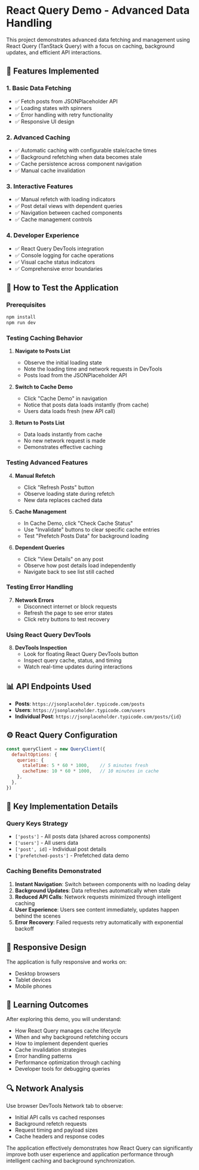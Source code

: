 # React Query Demo - Advanced Data Handling

This project demonstrates advanced data fetching and management using React Query (TanStack Query) with a focus on caching, background updates, and efficient API interactions.

## 🚀 Features Implemented

### 1. **Basic Data Fetching**
- ✅ Fetch posts from JSONPlaceholder API
- ✅ Loading states with spinners
- ✅ Error handling with retry functionality
- ✅ Responsive UI design

### 2. **Advanced Caching**
- ✅ Automatic caching with configurable stale/cache times
- ✅ Background refetching when data becomes stale
- ✅ Cache persistence across component navigation
- ✅ Manual cache invalidation

### 3. **Interactive Features**
- ✅ Manual refetch with loading indicators
- ✅ Post detail views with dependent queries
- ✅ Navigation between cached components
- ✅ Cache management controls

### 4. **Developer Experience**
- ✅ React Query DevTools integration
- ✅ Console logging for cache operations
- ✅ Visual cache status indicators
- ✅ Comprehensive error boundaries

## 🧪 How to Test the Application

### Prerequisites
```bash
npm install
npm run dev
```

### Testing Caching Behavior

1. **Navigate to Posts List**
   - Observe the initial loading state
   - Note the loading time and network requests in DevTools
   - Posts load from the JSONPlaceholder API

2. **Switch to Cache Demo**
   - Click "Cache Demo" in navigation
   - Notice that posts data loads instantly (from cache)
   - Users data loads fresh (new API call)

3. **Return to Posts List**
   - Data loads instantly from cache
   - No new network request is made
   - Demonstrates effective caching

### Testing Advanced Features

4. **Manual Refetch**
   - Click "Refresh Posts" button
   - Observe loading state during refetch
   - New data replaces cached data

5. **Cache Management**
   - In Cache Demo, click "Check Cache Status"
   - Use "Invalidate" buttons to clear specific cache entries
   - Test "Prefetch Posts Data" for background loading

6. **Dependent Queries**
   - Click "View Details" on any post
   - Observe how post details load independently
   - Navigate back to see list still cached

### Testing Error Handling

7. **Network Errors**
   - Disconnect internet or block requests
   - Refresh the page to see error states
   - Click retry buttons to test recovery

### Using React Query DevTools

8. **DevTools Inspection**
   - Look for floating React Query DevTools button
   - Inspect query cache, status, and timing
   - Watch real-time updates during interactions

## 📊 API Endpoints Used

- **Posts**: `https://jsonplaceholder.typicode.com/posts`
- **Users**: `https://jsonplaceholder.typicode.com/users`
- **Individual Post**: `https://jsonplaceholder.typicode.com/posts/{id}`

## ⚙️ React Query Configuration

```javascript
const queryClient = new QueryClient({
  defaultOptions: {
    queries: {
      staleTime: 5 * 60 * 1000,    // 5 minutes fresh
      cacheTime: 10 * 60 * 1000,   // 10 minutes in cache
    },
  },
})
```

## 🔧 Key Implementation Details

### Query Keys Strategy
- `['posts']` - All posts data (shared across components)
- `['users']` - All users data
- `['post', id]` - Individual post details
- `['prefetched-posts']` - Prefetched data demo

### Caching Benefits Demonstrated
1. **Instant Navigation**: Switch between components with no loading delay
2. **Background Updates**: Data refreshes automatically when stale
3. **Reduced API Calls**: Network requests minimized through intelligent caching
4. **User Experience**: Users see content immediately, updates happen behind the scenes
5. **Error Recovery**: Failed requests retry automatically with exponential backoff

## 📱 Responsive Design

The application is fully responsive and works on:
- Desktop browsers
- Tablet devices  
- Mobile phones

## 🎯 Learning Outcomes

After exploring this demo, you will understand:

- How React Query manages cache lifecycle
- When and why background refetching occurs
- How to implement dependent queries
- Cache invalidation strategies
- Error handling patterns
- Performance optimization through caching
- Developer tools for debugging queries

## 🔍 Network Analysis

Use browser DevTools Network tab to observe:
- Initial API calls vs cached responses
- Background refetch requests
- Request timing and payload sizes
- Cache headers and response codes

The application effectively demonstrates how React Query can significantly improve both user experience and application performance through intelligent caching and background synchronization.